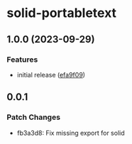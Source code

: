 # solid-portabletext

## 1.0.0 (2023-09-29)


### Features

* initial release ([efa9f09](https://github.com/portabletext/solid-portabletext/commit/efa9f09ed2a4f6fdf7922f88dd1a7338eedd0b1e))

## 0.0.1

### Patch Changes

- fb3a3d8: Fix missing export for solid
